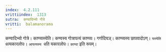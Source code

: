 ```yaml
---
index:  4.2.111
vrittiindex:  1313
sutra:  कण्वादिभ्यो गोत्रे
vritti:  balamanorama 
---
```


कण्वादिभ्यो गोत्रे। काण्व्यस्येति। कण्वस्य गोत्रापत्यं काण्व्यः। गर्गादियञ्। काण्व्यस्य छापवादोऽण्। `यस्येति चे`त्यकारलोपः। `आपत्यस्य चे`ति यकारलोपः। `काण्वा` इति रूपम्।

